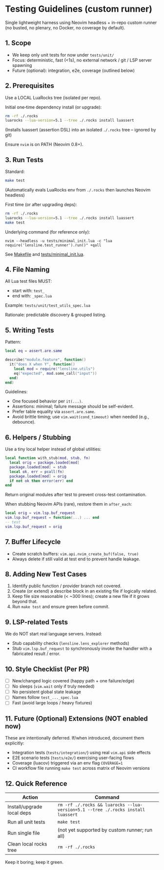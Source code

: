 # Testing Guidelines (custom runner)

Single lightweight harness using Neovim headless + in-repo custom runner (no busted, no plenary, no Docker, no coverage by default).

## 1. Scope
- We keep only unit tests for now under `tests/unit/`
- Focus: deterministic, fast (<1s), no external network / git / LSP server spawning
- Future (optional): integration, e2e, coverage (outlined below)

## 2. Prerequisites
Use a LOCAL LuaRocks tree (isolated per repo).

Initial one‑time dependency install (or upgrade):
```bash
rm -rf ./.rocks
luarocks --lua-version=5.1 --tree ./.rocks install luassert
```
(Installs luassert (assertion DSL) into an isolated `./.rocks` tree – ignored by git)

Ensure `nvim` is on PATH (Neovim 0.8+).

## 3. Run Tests
Standard:
```bash
make test
```
(Automatically evals LuaRocks env from `./.rocks` then launches Neovim headless)

First time (or after upgrading deps):
```bash
rm -rf ./.rocks
luarocks --lua-version=5.1 --tree ./.rocks install luassert
make test
```

Underlying command (for reference only):
```
nvim --headless -u tests/minimal_init.lua -c "lua require('lensline.test_runner').run()" +qall
```
See [Makefile](Makefile:1) and [tests/minimal_init.lua](tests/minimal_init.lua:1).

## 4. File Naming
All Lua test files MUST:
- start with: `test_`
- end with: `_spec.lua`

Example: `tests/unit/test_utils_spec.lua`

Rationale: predictable discovery & grouped listing.

## 5. Writing Tests
Pattern:
```lua
local eq = assert.are.same

describe("module.feature", function()
  it("does X when Y", function()
    local mod = require("lensline.utils")
    eq("expected", mod.some_call("input"))
  end)
end)
```

Guidelines:
- One focused behavior per `it(...)`.
- Assertions: minimal; failure message should be self-evident.
- Prefer table equality via `assert.are.same`.
- Avoid brittle timing; use `vim.wait(cond_timeout)` when needed (e.g., debounce).

## 6. Helpers / Stubbing
Use a tiny local helper instead of global utilities:
```lua
local function with_stub(mod, stub, fn)
  local orig = package.loaded[mod]
  package.loaded[mod] = stub
  local ok, err = pcall(fn)
  package.loaded[mod] = orig
  if not ok then error(err) end
end
```
Return original modules after test to prevent cross-test contamination.

When stubbing Neovim APIs (rare), restore them in `after_each`:
```lua
local orig = vim.lsp.buf_request
vim.lsp.buf_request = function(...) ... end
-- test
vim.lsp.buf_request = orig
```

## 7. Buffer Lifecycle
- Create scratch buffers: `vim.api.nvim_create_buf(false, true)`
- Always delete if still valid at test end to prevent handle leakage.

## 8. Adding New Test Cases
1. Identify public function / provider branch not covered.
2. Create (or extend) a describe block in an existing file if logically related.
3. Keep file size reasonable (< ~300 lines); create a new file if it grows beyond that.
4. Run `make test` and ensure green before commit.

## 9. LSP-related Tests
We do NOT start real language servers. Instead:
- Stub capability checks (`lensline.lens_explorer` methods)
- Stub `vim.lsp.buf_request` to synchronously invoke the handler with a fabricated result / error.

## 10. Style Checklist (Per PR)
- [ ] New/changed logic covered (happy path + one failure/edge)
- [ ] No sleeps (`vim.wait` only if truly needed)
- [ ] No persistent global state leakage
- [ ] Names follow `test_..._spec.lua`
- [ ] Fast (avoid large loops / heavy fixtures)

## 11. Future (Optional) Extensions (NOT enabled now)
These are intentionally deferred. If/when introduced, document them explicitly:
- Integration tests (`tests/integration/`) using real `vim.api` side effects
- E2E scenario tests (`tests/e2e/`) exercising user-facing flows
- Coverage (luacov) triggered via an env flag `COVERAGE=1`
- CI workflow file running `make test` across matrix of Neovim versions

## 12. Quick Reference
| Action | Command |
|--------|---------|
| Install/upgrade local deps | `rm -rf ./.rocks && luarocks --lua-version=5.1 --tree ./.rocks install luassert` |
| Run all unit tests | `make test` |
| Run single file | (not yet supported by custom runner; run all) |
| Clean local rocks tree | `rm -rf ./.rocks` |

Keep it boring; keep it green.
